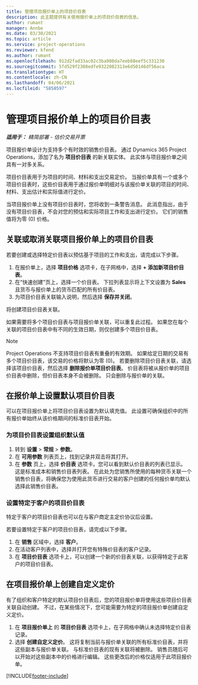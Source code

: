 ```yaml
---
title: 管理项目报价单上的项目价目表
description: 此主题提供有关使用报价单上的项目价目表的信息。
author: rumant
manager: Annbe
ms.date: 03/30/2021
ms.topic: article
ms.service: project-operations
ms.reviewer: kfend
ms.author: rumant
ms.openlocfilehash: 912d2fad33ac02c3ba980da7eeb88eef5c331230
ms.sourcegitcommit: 5fd529f2308edfe9322082313e6d50146df56aca
ms.translationtype: HT
ms.contentlocale: zh-CN
ms.lasthandoff: 04/06/2021
ms.locfileid: "5858597"
---
```

# <a name="manage-project-price-lists-on-project-quotes"></a>管理项目报价单上的项目价目表 

_**适用于：** 精简部署 - 估价交易开票_

项目报价单设计为支持多个有时效的销售价目表。 通过 Dynamics 365 Project Operations，添加了名为 **项目价目表** 的新关联实体。 此实体与项目报价单之间具有一对多关系。

项目价目表用于为项目的时间、材料和支出交易定价。 当报价单具有一个或多个项目价目表时，这些价目表用于通过报价单明细对与该报价单关联的项目的时间、材料、支出估计和实际值进行定价。

当项目报价单上没有项目价目表时，您将收到一条警告消息。 此消息指出，由于没有项目价目表，不会对您的预估和实际项目工作和支出进行定价。 它们的销售值将为零 (0) 价格。

## <a name="associate-or-disassociate-a-project-price-list-on-a-project-quote"></a>关联或取消关联项目报价单上的项目价目表

若要创建或选择特定价目表以预估基于项目的工作和支出，请完成以下步骤。

1. 在报价单上，选择 **项目价格** 选项卡，在子网格中，选择 **+ 添加新项目价目表**。
2. 在“快速创建”页上，选择一个价目表。 下拉列表显示将上下文设置为 **Sales** 且货币与报价单上的货币匹配的所有价目表。
4. 为项目价目表关联输入说明，然后选择 **保存并关闭**。

将创建项目价目表关联。

如果需要将多个项目价目表与项目报价单关联，可以重复此过程。 如果您在每个关联的项目价目表中有不同的生效日期，则仅创建多个项目价目表。

> [!NOTE]
> Project Operations 不支持项目价目表有重叠的有效期。 如果给定日期的交易有多个项目价目表，该交易的价格将默认为零 (0)。
若要删除项目价目表关联，请选择该项目价目表，然后选择 **删除报价单项目价目表**。 价目表将被从报价单的项目价目表中删除，但价目表本身不会被删除。 只会删除与报价单的关联。

## <a name="set-up-default-project-price-lists-on-a-quote"></a>在报价单上设置默认项目价目表

可以在项目报价单上将项目价目表设置为默认填充值。 此设置可确保组织中的所有报价单始终从该价格期间的标准价目表开始。

### <a name="set-up-organizational-default-for-project-price-lists"></a>为项目价目表设置组织默认值

1. 转到 **设置** > **常规** > **参数**。
2. 在 **可用参数** 列表页上，找到记录并双击将其打开。 
3. 在 **参数** 页上，选择 **价目表** 选项卡。您可以看到默认价目表的列表已显示。 这是标准成本和销售价目表列表。 在此处为您销售所使用的每种货币关联一个销售价目表，将确保您为使用此货币进行交易的客户创建的任何报价单均默认选择此销售价目表。

### <a name="set-up-customer-specific-project-price-lists"></a>设置特定于客户的项目价目表

特定于客户的项目价目表也可以在与客户商定主定价协议后设置。

若要设置特定于客户的项目价目表，请完成以下步骤。

1. 在 **销售** 区域中，选择 **客户**。
2. 在活动客户列表中，选择并打开您有特殊价目表的客户记录。
3. 在 **项目价目表** 选项卡上，可以创建一个新的价目表关联，以获得特定于此客户的项目价目表。

## <a name="create-custom-pricing-on-a-project-quote"></a>在项目报价单上创建自定义定价

有了组织和客户特定的默认项目价目表后，您的项目报价单将使用这些项目价目表关联自动创建。 不过，在某些情况下，您可能需要为特定的项目报价单创建自定义定价。 

1. 在 **项目报价单上** 的 **项目价目表** 选项卡上，在子网格中确认未选择特定价目表记录。
2. 选择 **创建自定义定价**。 这将复制当前与报价单关联的所有标准价目表，并将这些副本与报价单关联。 与标准价目表的现有关联将被删除。 销售员随后可以开始对这些副本中的价格进行编辑。 这些更改后的价格仅适用于此项目报价单。


[!INCLUDE[footer-include](../../includes/footer-banner.md)]
